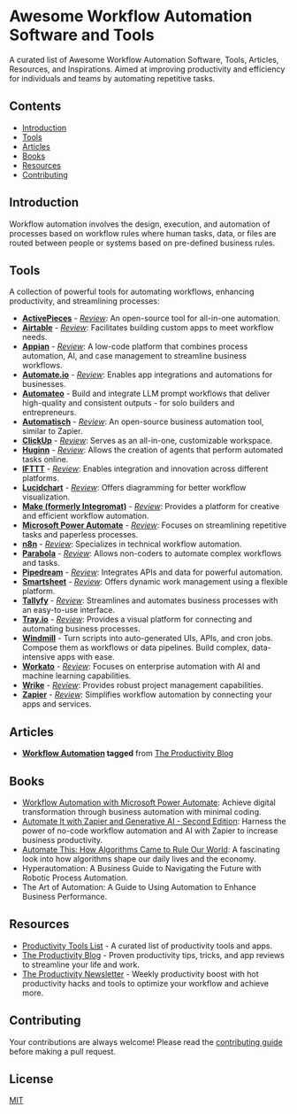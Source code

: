 # Awesome Workflow Automation Software and Tools

A curated list of Awesome Workflow Automation Software, Tools, Articles, Resources, and Inspirations. Aimed at improving productivity and efficiency for individuals and teams by automating repetitive tasks.

## Contents
- [Introduction](#introduction)
- [Tools](#tools)
- [Articles](#articles)
- [Books](#books)
- [Resources](#resources)
- [Contributing](#contributing)

## Introduction
Workflow automation involves the design, execution, and automation of processes based on workflow rules where human tasks, data, or files are routed between people or systems based on pre-defined business rules.

## Tools
A collection of powerful tools for automating workflows, enhancing productivity, and streamlining processes:

- **[ActivePieces](https://www.activepieces.com/)** - *[Review](https://productivity.directory/activepieces)*: An open-source tool for all-in-one automation.
- **[Airtable](https://airtable.com/)** - *[Review](https://productivity.directory/airtable)*: Facilitates building custom apps to meet workflow needs.
- **[Appian](https://www.appian.com/)** - *[Review](https://www.gartner.com/reviews/market/low-code-application-platform/vendor/appian)*: A low-code platform that combines process automation, AI, and case management to streamline business workflows.
- **[Automate.io](https://automate.io/)** - *[Review](https://productivity.directory/automate-io)*: Enables app integrations and automations for businesses.
- **[Automateo](https://automateo.app)** - Build and integrate LLM prompt workflows that deliver high-quality and consistent outputs - for solo builders and entrepreneurs.
- **[Automatisch](https://automatisch.io/)** - *[Review](https://productivity.directory/automatisch)*: An open-source business automation tool, similar to Zapier.
- **[ClickUp](https://clickup.com/)** - *[Review](https://productivity.directory/clickup)*: Serves as an all-in-one, customizable workspace.
- **[Huginn](https://github.com/huginn/huginn)** - *[Review](https://productivity.directory/huginn)*: Allows the creation of agents that perform automated tasks online.
- **[IFTTT](https://ifttt.com/)** - *[Review](https://productivity.directory/ifttt)*: Enables integration and innovation across different platforms.
- **[Lucidchart](https://www.lucidchart.com/)** - *[Review](https://productivity.directory/lucidchart)*: Offers diagramming for better workflow visualization.
- **[Make (formerly Integromat)](https://www.make.com/)** - *[Review](https://productivity.directory/make)*: Provides a platform for creative and efficient workflow automation.
- **[Microsoft Power Automate](https://flow.microsoft.com/)** - *[Review](https://productivity.directory/microsoft-power-automate)*: Focuses on streamlining repetitive tasks and paperless processes.
- **[n8n](https://n8n.io/)** - *[Review](https://productivity.directory/n8n)*: Specializes in technical workflow automation.
- **[Parabola](https://parabola.io/)** - *[Review](https://productivity.directory/parabola)*: Allows non-coders to automate complex workflows and tasks.
- **[Pipedream](https://pipedream.com/)** - *[Review](https://productivity.directory/pipedream)*: Integrates APIs and data for powerful automation.
- **[Smartsheet](https://www.smartsheet.com/)** - *[Review](https://productivity.directory/smartsheet)*: Offers dynamic work management using a flexible platform.
- **[Tallyfy](https://tallyfy.com/)** - *[Review](https://productivity.directory/tallyfy)*: Streamlines and automates business processes with an easy-to-use interface.
- **[Tray.io](https://tray.io/)** - *[Review](https://productivity.directory/tray-io)*: Provides a visual platform for connecting and automating business processes.
- **[Windmill](https://www.windmill.dev/0)** - Turn scripts into auto-generated UIs, APIs, and cron jobs. Compose them as workflows or data pipelines. Build complex, data-intensive apps with ease.
- **[Workato](https://www.workato.com/)** - *[Review](https://productivity.directory/workato)*: Focuses on enterprise automation with AI and machine learning capabilities.
- **[Wrike](https://www.wrike.com/)** - *[Review](https://productivity.directory/wrike)*: Provides robust project management capabilities.
- **[Zapier](https://zapier.com/)** - *[Review](https://productivity.directory/zapier)*: Simplifies workflow automation by connecting your apps and services.

## Articles
- **[Workflow Automation](https://blog.productivity.directory/tagged/workflow-automation) tagged** from [The Productivity Blog](https://blog.productivity.directory/)

## Books
- [Workflow Automation with Microsoft Power Automate](https://www.amazon.com/Workflow-Automation-Microsoft-Power-Automate/dp/1839213795): Achieve digital transformation through business automation with minimal coding.
- [Automate It with Zapier and Generative AI - Second Edition](https://www.amazon.com/Automate-Zapier-Generative-automation-productivity/dp/1803239840/): Harness the power of no-code workflow automation and AI with Zapier to increase business productivity.
- [Automate This: How Algorithms Came to Rule Our World](https://www.amazon.com/Automate-This-Algorithms-Plattner-Sept/dp/1591844924): A fascinating look into how algorithms shape our daily lives and the economy.
- Hyperautomation: A Business Guide to Navigating the Future with Robotic Process Automation.
- The Art of Automation: A Guide to Using Automation to Enhance Business Performance.

## Resources
- [Productivity Tools List](https://productivity.directory) - A curated list of productivity tools and apps.
- [The Productivity Blog](https://blog.productivity.directory) - Proven productivity tips, tricks, and app reviews to streamline your life and work.
- [The Productivity Newsletter](https://newsletter.productivity.directory) - Weekly productivity boost with hot productivity hacks and tools to optimize your workflow and achieve more.

## Contributing
Your contributions are always welcome! Please read the [contributing guide](CONTRIBUTING.md) before making a pull request.

## License
[MIT](LICENSE.md)

